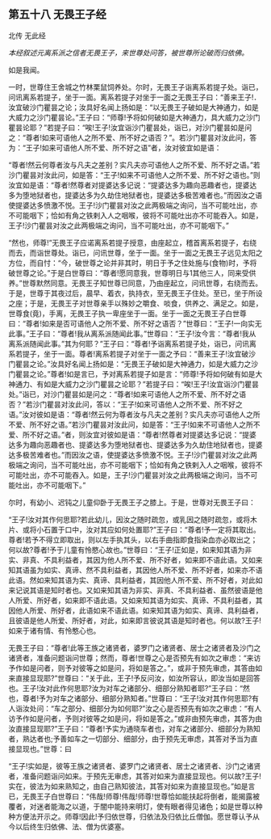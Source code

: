 ## 第五十八 无畏王子经

北传 无此经

*本经叙述元离系派之信者无畏王子，来世尊处问答，被世尊所论破而归依佛。*

如是我闻。

一时，世尊住王舍城之竹林栗鼠饲养处。尔时，无畏王子诣离系若提子处。诣已，问讯离系若提子，坐于一面。离系若提子对坐于一面之无畏王子曰：“善来王子!．汝宜破沙门瞿昙之论；汝具好名闻上扬如是：“以无畏王子破如是大神通力，如是大威力之沙门瞿昙论。”王子曰：“师尊!予将如何破如是大神通力，具大威力之沙门瞿昙论耶？”若提子曰：“唉!王子!汝宜诣沙门瞿昙处，诣已，对沙门瞿昙如是问之：“尊者!如来可语他人之所不爱、所不好之语否？”。若沙门瞿昙对汝此问，答为：“王子!如来可语他人所不爱、所不好之语”者，汝对彼宜如是语：

“尊者!然云何尊者汝与凡夫之差别？实凡夫亦可语他人之所不爱、所不好之语。”若沙门瞿昙对汝此问，如是答：“王子!如来不可语他人之所不爱、所不好之语也。”则汝宜如是语：“尊者!然尊者对提婆达多记说：“提婆达多为趣向恶趣者也，提婆达多为堕地狱者也，提婆达多为久劫住地狱者也，提婆达多极苦难者也。”而因汝之语使提婆达多愤激不悦。王子!沙门瞿昙对汝之此两极端之询问，当不可能吐出，亦不可能咽下；恰如有角之铁剌入人之咽喉，彼将不可能吐出亦不可能吞入。如是，王子!沙门瞿昙对汝之此两极端之询问，当不可能吐出，亦不可能咽下。”

“然也，师尊!”无畏王子应诺离系若提子授意，由座起立，稽首离系若提子，右绕而去，而诣世尊处。诣已，问讯世尊，坐于一面。坐于一面之无畏王子远见太阳之方位，而自忖：“今，破世尊之论并非其时，明日于予之住处施与(食物)时，予将破世尊之论。”于是白世尊曰：“尊者!愿同意我，世尊明日与1其他三人，同来受供养。”世尊默然同意。无畏王子知世尊已同意，乃由座起立，问讯世尊，右绕而去。于是，世尊于其夜过后，晨早、着衣，执持衣，至无畏王子住处。至已，坐于所设之座；于是，无畏王子对世尊亲手以殊妙之嚼食、啖食，供养之、满足之。如是，世尊食(竟)，手离，无畏王子执一卑座坐于一面。坐于一面之无畏王子白世尊曰：“尊者!如来是否可语他人之所不爱、所不好之语否？”世尊曰：“王子!一向实无此事。”王子曰：“尊者!我从离系派随闻此事。”世尊曰：“王子!汝今言：“尊者!我从离系派随闻此事。”其为何耶？”王子曰：“尊者!予诣离系若提子处，诣已，问讯离系若提子，坐于一面。尊者!离系若提子对坐于一面之予曰：“善来王子!汝宜破沙门瞿昙之论。”汝具好名闻上扬如是：“无畏王子破如是大神通力，如是大威力之沙门瞿昙之论。”尊者!如是言已，予对离系若提子如是言：“师尊!予将如何破有如是大神通力、有如是大威力之沙门瞿昙之论耶？”若提子曰：“唉!王子!汝宜诣沙门瞿昙处。”诣已，对沙门瞿昙如是问之：“尊者!如来可语他人之所不爱、所不好之语否？”若沙门瞿昙对汝此问，答以：“王子!如来可语他人之所不爱、所不好之语。”汝对彼如是语：“尊者!然云何为尊者汝与凡夫之差别？实凡夫亦可语他人之所不爱、所不好之语。”若沙门瞿昙对汝此问，如是答：“王子!如来不可语他人之所不爱、所不好之语。”者，则汝宜对彼如是语：“尊者!然尊者对提婆达多记说：“提婆达多为趣向恶趣者也、提婆达多为堕地狱者也、提婆达多为久劫住地狱者也，提婆达多极苦难者也。”而因汝之语，使提婆达多愤激不悦。王子!沙门瞿昙对汝之此两极端之询问，当不可能吐出，亦不可能咽下；恰如有角之铁剌入人之咽喉，彼将不可能吐出，亦不可能吞入。如是，王子!沙门瞿昙对汝之此两极端之询问，当不可能吐出，亦不可能咽下。”

尔时，有幼小、迟钝之儿童仰卧于无畏王子之膝上。于是，世尊对无畏王子曰：

“王子!汝对其作何思耶?若此幼儿，因汝之随时疏忽，或乳因之随时疏忽，或将木片、或将小石置于口中，汝对其应如何处置耶?”王子曰：“尊者!予一定将其取出。尊者!若予不得立即取出，则以左手执其头，以右手曲指即食指染血亦必取出之；何以故?尊者!予于儿童有怜愍心故也。”世尊曰：“王子!正如是，如来知其语为非实、非真、不具利益者，其因为他人所不爱、所不好者，如来即不语此语。又如来知其语虽为如实、真谛、然不具利益者，其因他人所不爱、所不好者，如来亦不语此语。然如来知其语为实、真谛、具利益者，其因他人所不爱、所不好者，对此如来记说其语是知时者也。又如来知其语为非实、非真、不具利益者、虽然彼语是他人所爱、所好者，如来即不语此语。又如来知其语为如实、真谛、不具利益者，其因他人所爱、所好者，此语如来不语此语。如来知其语为如实、真谛、具利益者，且彼语是他人所爱、所好者，对此，如来即言彼说其语是知时者也。何以故?王子!如来于诸有情、有怜憨心也。

无畏王子曰：“尊者!此等王族之诸贤者，婆罗门之诸贤者、居士之诸贤者及沙门之诸贤者，准备问题诣问世尊；然而，尊者!世尊之心是否预先有如次之审虑：“来访予作如是问者，则予对彼等之如是问，将如是答之。”，或非于预先审虑，其答由如来直接显现耶?”世尊曰：“关于此，王子!予反问汝，如汝所容认，即汝当如是回答也。王子!汝对此作何思耶?汝为对车之诸部分、细部分熟知者耶?”王子曰：“然也，尊者!予为对车之诸部分、细部分熟知者。”世尊曰：“王子!汝对其作何思耶?有人诣汝处问：“车之部分、细部分为如何耶?”汝之心是否预先有如次之审虑：“有人访予作如是问者，予则对彼等之如是问，将如是答之。”或非由预先审虑，其答为由汝直接显现耶?”王子曰：“尊者!予实为通晓车者也，对车之诸部分、细部分为熟知者，熟达者也;予善如车之一切部分、细部分，由于预先无审虑，其答对予当为直接显现也。”世尊：曰

“王子!实如是，彼等王族之诸贤者、婆罗门之诸贤者、居士之诸贤者、沙门之诸贤者，准备问题诣问如来。于预先无审虑，其答对如来为直接显现也。何以故?王子!实在，彼法为如来熟知之，由自己熟知彼法，其答对如来为直接显现也。”如是言已，无畏王子白世尊曰：“伟哉!师尊!伟哉!师尊!世尊恰如能扶起将倒者，能揭露被覆者，对迷者能海之以道，于闇中能持来明灯，使有眼者得见诸色；如是世尊以种种方便法开示之。师尊!因此!予归依世尊，归依法及归依比丘僧伽。愿世尊认予从今以后终生归依佛、法、僧为优婆塞。
